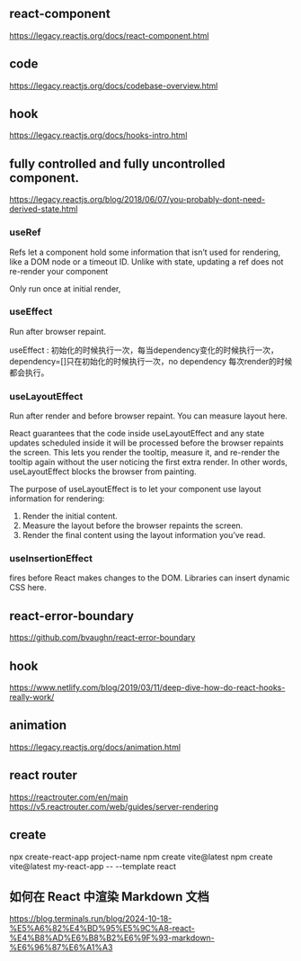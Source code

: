 
## react-component
https://legacy.reactjs.org/docs/react-component.html
## code
https://legacy.reactjs.org/docs/codebase-overview.html
## hook
https://legacy.reactjs.org/docs/hooks-intro.html


##  fully controlled and fully uncontrolled component.
https://legacy.reactjs.org/blog/2018/06/07/you-probably-dont-need-derived-state.html

### useRef
Refs let a component hold some information that isn’t used for rendering, like a DOM node or a timeout ID. Unlike with state, updating a ref does not re-render your component

Only run once at initial render,


### useEffect
Run after browser repaint.

useEffect : 初始化的时候执行一次，每当dependency变化的时候执行一次，dependency=[]只在初始化的时候执行一次，no dependency 每次render的时候都会执行。

### useLayoutEffect
Run after render and before browser repaint. You can measure layout here.

React guarantees that the code inside useLayoutEffect and any state updates scheduled inside it will be processed before the browser repaints the screen. This lets you render the tooltip, measure it, and re-render the tooltip again without the user noticing the first extra render. In other words, useLayoutEffect blocks the browser from painting.

The purpose of useLayoutEffect is to let your component use layout information for rendering:

1. Render the initial content.
2. Measure the layout before the browser repaints the screen.
3. Render the final content using the layout information you’ve read.


### useInsertionEffect
fires before React makes changes to the DOM. Libraries can insert dynamic CSS here.

## react-error-boundary
https://github.com/bvaughn/react-error-boundary

## hook
https://www.netlify.com/blog/2019/03/11/deep-dive-how-do-react-hooks-really-work/

## animation
https://legacy.reactjs.org/docs/animation.html

## react router
https://reactrouter.com/en/main
https://v5.reactrouter.com/web/guides/server-rendering

## create

npx create-react-app project-name
npm create vite@latest
npm create vite@latest my-react-app -- --template react


## 如何在 React 中渲染 Markdown 文档
https://blog.terminals.run/blog/2024-10-18-%E5%A6%82%E4%BD%95%E5%9C%A8-react-%E4%B8%AD%E6%B8%B2%E6%9F%93-markdown-%E6%96%87%E6%A1%A3
